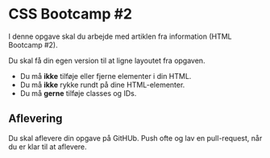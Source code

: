 # CSS Bootcamp #2
I denne opgave skal du arbejde med artiklen fra information (HTML Bootcamp #2).

Du skal få din egen version til at ligne layoutet fra opgaven.

- Du må **ikke** tilføje eller fjerne elementer i din HTML.
- Du må **ikke** rykke rundt på dine HTML-elementer.
- Du må **gerne** tilføje classes og IDs.

## Aflevering
Du skal aflevere din opgave på GitHUb. Push ofte og lav en pull-request, når du er klar til at aflevere.

